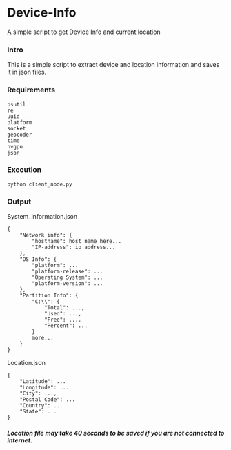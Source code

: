 # Device-Info
A simple script to get Device Info and current location

### Intro
This is a simple script to extract device and location information and saves it in json files.

### Requirements
```
psutil
re
uuid
platform
socket
geocoder
time
nvgpu
json
```

### Execution
```
python client_node.py
```

### Output
System_information.json
```
{
    "Network info": {
        "hostname": host name here...
        "IP-address": ip address...
    },
    "OS Info": {
        "platform": ...
        "platform-release": ...
        "Operating System": ...
        "platform-version": ...
    },
    "Partition Info": {
        "C:\\": {
            "Total": ...,
            "Used": ...,
            "Free": ....
            "Percent": ...
        }
        more...
    }
}
```

Location.json
```
{
    "Latitude": ...
    "Longitude": ...
    "City": ...,
    "Postal Code": ...
    "Country": ...
    "State": ...
}
```

##### Location file may take 40 seconds to be saved if you are not connected to internet.
